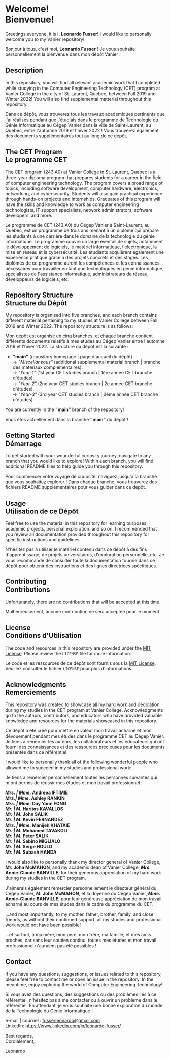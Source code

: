 # Welcome! <br> Bienvenue!
Greetings everyone, it is I, <b>Leonardo Fusser</b>! I would like to personally welcome you to my Vanier repository!

Bonjour à tous, c'est moi, <b>Leonardo Fusser</b> ! Je vous souhaite personnellement la bienvenue dans mon dépôt Vanier !


## Description
In this repository, you will find all relevant academic work that I completed while studying in the Computer Engineering Technology (CET) program at Vanier College in the city of St. Laurent, Quebec, between Fall 2019 and Winter 2022! You will also find supplemental matterial throughout this repository.

Dans ce dépôt, vous trouverez tous les travaux académiques pertinents que j'ai réalisés pendant que j'étudiais dans le programme de Technologie du Génie Informatique au Cégep Vanier dans la ville de Saint-Laurent, au Québec, entre l'automne 2019 et l'hiver 2022 ! Vous trouverez également des documents supplémentaires tout au long de ce dépôt.


## The CET Program <br> Le programme CET
The CET program (243.A0) at Vanier College in St. Laurent, Quebec is a three-year diploma program that prepares students for a career in the field of computer engineering technology. The program covers a broad range of topics, including software development, computer hardware, electronics, networking, and cybersecurity. Students will also gain practical experience through hands-on projects and internships. Graduates of this program will have the skills and knowledge to work as computer engineering technologists, IT support specialists, network administrators, software developers, and more.

Le programme de CET (243.A0) du Cégep Vanier à Saint-Laurent, au Québec, est un programme de trois ans menant à un diplôme qui prépare les étudiants à une carrière dans le domaine de la technologie du génie informatique. Le programme couvre un large éventail de sujets, notamment le développement de logiciels, le matériel informatique, l'électronique, la mise en réseau et la cybersécurité. Les étudiants acquièrent également une expérience pratique grâce à des projets concrets et des stages. Les diplômés de ce programme auront les compétences et les connaissances nécessaires pour travailler en tant que technologues en génie informatique, spécialistes de l'assistance informatique, administrateurs de réseau, développeurs de logiciels, etc.


## Repository Structure <br> Structure du Dépôt
My repository is organized into five branches, and each branch contains different material pertaining to my studies at Vanier College between Fall 2019 and Winter 2022. The repository structure is as follows:

Mon dépôt est organisé en cinq branches, et chaque branche contient différents documents relatifs à mes études au Cégep Vanier entre l'automne 2019 et l'hiver 2022. La structure du dépôt est la suivante :

* <b>"main"</b> (repository homepage | page d'accueil du dépôt).<br>
<t> &rarr; *"Miscellaneous"* (additional supplemental material branch | branche des matériaux complémentaires).<br>
<t> &rarr; *"Year-1"* (1st year CET studies branch | 1ère année CET branche d'études).<br>
<t> &rarr; *"Year-2"* (2nd year CET studies branch | 2e année CET branche d'études).<br>
<t> &rarr; *"Year-3"* (3rd year CET studies branch | 3ème année CET branche d'études).

You are currently in the <b>"main"</b> branch of the repository!

Vous êtes actuellement dans la branche <b>"main"</b> du dépôt !


## Getting Started <br> Démarrage
To get started with your wounderful curiosity journey, navigate to any branch that you would like to explore! Within each branch, you will find additional README files to help guide you through this repository.

Pour commencer votre voyage de curiosité, naviguez jusqu'à la branche que vous souhaitez explorer ! Dans chaque branche, vous trouverez des fichiers README supplémentaires pour vous guider dans ce dépôt.


## Usage <br> Utilisation de ce Dépôt
Feel free to use the material in this repository for learning purposes, academic projects, personal exploration. and so on. I recommended that you review all documentation provided throughout this repository for specific instructions and guidelines.

N'hésitez pas à utiliser le matériel contenu dans ce dépôt à des fins d'apprentissage, de projets universitaires, d'exploration personnelle, etc. Je vous recommande de consulter toute la documentation fournie dans ce dépôt pour obtenir des instructions et des lignes directrices spécifiques.


## Contributing <br> Contributions
Unfortunately, there are no contributions that will be accepted at this time.

Malheureusement, aucune contribution ne sera acceptée pour le moment.


## License <br> Conditions d'Utilisation
The code and resources in this repository are provided under the [MIT License](https://opensource.org/licenses/MIT). Please review the `LICENSE` file for more information.

Le code et les ressources de ce dépôt sont fournis sous la [MIT License](https://opensource.org/licenses/MIT). Veuillez consulter le fichier `LICENSE` pour plus d'informations.


## Acknowledgments <br> Remerciements
This repository was created to showcase all my hard work and dedication during my studies in the CET program at Vanier College. Acknowledgments go to the authors, contributors, and educators who have provided valuable knowledge and resources for the materials showcased in this repository.

Ce dépôt a été créé pour mettre en valeur mon travail acharné et mon dévouement pendant mes études dans le programme CET au Cégep Vanier. Je tiens à remercier les auteurs, les collaborateurs et les éducateurs qui ont fourni des connaissances et des ressources précieuses pour les documents présentés dans ce référentiel.

I would like to personally thank all of the following wonderful people who allowed me to succeed in my studies and professional work:

Je tiens à remercier personnellement toutes les personnes suivantes qui m'ont permis de réussir mes études et mon travail professionnel :

<b>*Mrs. | Mme.* Andreea IFTIMIE
<br>*Mrs.| Mme.* Ashley RANKIN
<br>*Mrs. | Mme.* Day Yann FONG
<br>*Mr. | M.* Haritos KAVALLOS
<br>*Mr. | M.* John SALIK
<br>*Mr. | M.* Kevin FERNANDEZ
<br>*Mrs. | Mme.* Manijeh KHATAIE
<br>*Mr. | M.* Mohamed TAVAKOLI
<br>*Mr. | M.* Peter SALIK
<br>*Mr. | M.* Sabino MIGLIALO
<br>*Mr. | M.* Serge HOULD
<br>*Mr. | M.* Subash HANDA</b>

I would also like to personally thank my director general of Vanier College, <b>*Mr.* John McMAHON</b>, and my academic dean of Vanier College, <b>*Mrs.* Annie-Claude BANVILLE</b>, for their generous appreciation of my hard work during my studies in the CET program.

J'aimerais également remercier personnellement le directeur général du Cégep Vanier, <b>*M.* John McMAHON</b>, et la doyenne du Cégep Vanier, <b>*Mme.* Annie-Claude BANVILLE</b>, pour leur généreuse appréciation de mon travail acharné au cours de mes études dans le cadre du programme du CET.

...and most importantly, to my mother, father, brother, family, and close friends, as without their continued support, all my studies and professional work would not have been possible!

...et surtout, à ma mère, mon père, mon frère, ma famille, et mes amis proches, car sans leur soutien continu, toutes mes études et mon travail professionnel n'auraient pas été possibles !


## Contact
If you have any questions, suggestions, or issues related to this repository, please feel free to contact me or open an issue in the repository. In the meantime, enjoy exploring the world of Computer Engineering Technology!

Si vous avez des questions, des suggestions ou des problèmes liés à ce référentiel, n'hésitez pas à me contacter ou à ouvrir un problème dans le référentiel. En attendant, je vous souhaite une bonne exploration du monde de la Technologie du Génie Informatique !

e-mail | courriel : fusserleonardo@gmail.com<br>
LinkedIn: https://www.linkedin.com/in/leonardo-fusser/

Best regards,<br>
Cordialement,

Leonardo
